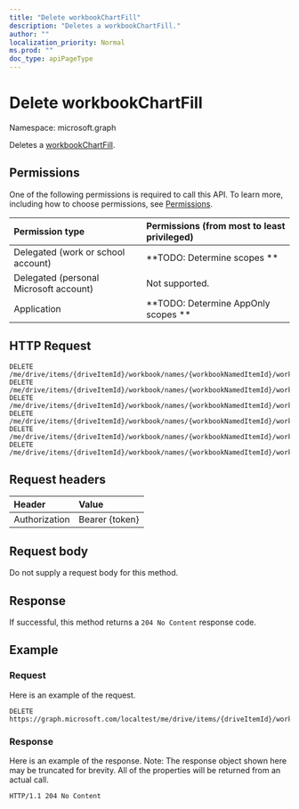 ```yaml
---
title: "Delete workbookChartFill"
description: "Deletes a workbookChartFill."
author: ""
localization_priority: Normal
ms.prod: ""
doc_type: apiPageType
---
```


# Delete workbookChartFill

Namespace: microsoft.graph

Deletes a [workbookChartFill](../resources/workbookchartfill.md).

## Permissions
One of the following permissions is required to call this API. To learn more, including how to choose permissions, see [Permissions](/concepts/permissions-reference.md).

|Permission type|Permissions (from most to least privileged)|
|:---|:---|
|Delegated (work or school account)|**TODO: Determine scopes **|
|Delegated (personal Microsoft account)|Not supported.|
|Application|**TODO: Determine AppOnly scopes **|

## HTTP Request
<!-- {
  "blockType": "ignored"
}
-->
``` http
DELETE /me/drive/items/{driveItemId}/workbook/names/{workbookNamedItemId}/worksheet/charts/{workbookChartId}/format/fill
DELETE /me/drive/items/{driveItemId}/workbook/names/{workbookNamedItemId}/worksheet/charts/{workbookChartId}/title/format/fill
DELETE /me/drive/items/{driveItemId}/workbook/names/{workbookNamedItemId}/worksheet/charts/{workbookChartId}/legend/format/fill
DELETE /me/drive/items/{driveItemId}/workbook/names/{workbookNamedItemId}/worksheet/charts/{workbookChartId}/dataLabels/format/fill
DELETE /me/drive/items/{driveItemId}/workbook/names/{workbookNamedItemId}/worksheet/charts/{workbookChartId}/series/{workbookChartSeriesId}/format/fill
DELETE /me/drive/items/{driveItemId}/workbook/names/{workbookNamedItemId}/worksheet/charts/{workbookChartId}/series/{workbookChartSeriesId}/points/{workbookChartPointId}/format/fill
```

## Request headers
|Header|Value|
|:---|:---|
|Authorization|Bearer {token}|

## Request body
Do not supply a request body for this method.

## Response
If successful, this method returns a `204 No Content` response code.

## Example

### Request
Here is an example of the request.
<!-- {
  "blockType": "request",
  "name": "delete_workbookchartfill"
}
-->
``` http
DELETE https://graph.microsoft.com/localtest/me/drive/items/{driveItemId}/workbook/names/{workbookNamedItemId}/worksheet/charts/{workbookChartId}/format/fill
```

### Response
Here is an example of the response. Note: The response object shown here may be truncated for brevity. All of the properties will be returned from an actual call.
<!-- {
  "blockType": "response",
  "truncated": true
}
-->
``` http
HTTP/1.1 204 No Content
```

